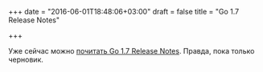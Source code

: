 +++
date = "2016-06-01T18:48:06+03:00"
draft = false
title = "Go 1.7 Release Notes"

+++

<p>Уже сейчас можно <a href="https://tip.golang.org/doc/go1.7">почитать&nbsp;Go 1.7 Release Notes</a>. Правда, пока только черновик.</p>

